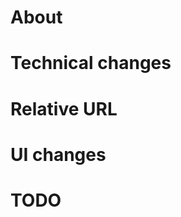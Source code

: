 # About

<!--
* Why change it
* Resolutions
-->

# Technical changes

<!--
* What changed
* Flow
* Data changes
* as concrete as possible for reviewer
-->

# Relative URL

<!--
* #issue ID
* image URL
* UI URL
* Other web service URL
* Library URL
* Document URL
-->

# UI changes

<!--
* Screenshots
-->

# TODO

<!--
* Remaining works
-->
